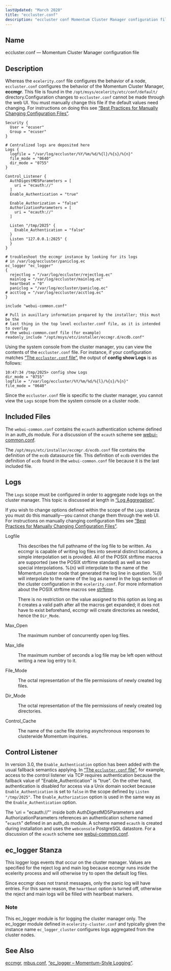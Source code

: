 ```yaml
---
lastUpdated: "March 2020"
title: "eccluster.conf"
description: "eccluster conf Momentum Cluster Manager configuration file Whereas the ecelerity conf file configures the behavior of a node eccluster conf configures the behavior of the Momentum Cluster Manager eccmgr This file is found in the opt msys ecelerity etc conf default directory Configuration changes to eccluster conf cannot be made..."
---
```


<a name="eccluster.conf3"></a> 
## Name

eccluster.conf — Momentum Cluster Manager configuration file

<a name="idp12467088"></a> 
## Description

Whereas the `ecelerity.conf` file configures the behavior of a node, `eccluster.conf` configures the behavior of the Momentum Cluster Manager, **eccmgr**. This file is found in the `/opt/msys/ecelerity/etc/conf/default/` directory.Configuration changes to `eccluster.conf` cannot be made through the web UI. You must manually change this file if the default values need changing. For instructions on doing this see [“Best Practices for Manually Changing Configuration Files”](/momentum/3/3-reference/conf-manual-changes).

<a name="eccluster.conf3.example"></a> 


```
Security {
  User = "ecuser"
  Group = "ecuser"
}

# Centralized logs are deposited here
Logs {
  logfile = "/var/log/eccluster/%Y/%m/%d/%{l}/%{s}/%{n}"
  file_mode = "0640"
  dir_mode = "0755"
}

Control_Listener {
  AuthDigestMD5Parameters = [
    uri = "ecauth://"
  ]
  Enable_Authentication = "true"

  Enable_Authorization = "false"
  AuthorizationParameters = [
    uri = "ecauth://"
  ]

  Listen "/tmp/2025" {
    Enable_Authentication = "false"
  }
  Listen "127.0.0.1:2025" {
  }
}

# troubleshoot the eccmgr instance by looking for its logs
# in /var/log/eccluster/paniclog.ec
ec_logger "ec_logger"
{
  rejectlog = "/var/log/eccluster/rejectlog.ec"
  mainlog = "/var/log/eccluster/mainlog.ec"
  heartbeat = "0"
  paniclog = "/var/log/eccluster/paniclog.ec"
# acctlog = "/var/log/eccluster/acctlog.ec"
}

include "webui-common.conf"

# Pull in auxillary information prepared by the installer; this must be the
# last thing in the top level eccluster.conf file, as it is intended to overlay
# the webui-common.conf file (for example)
readonly_include "/opt/msys/etc/installer/eccmgr.d/ecdb.conf"
```

Using the system console from the cluster manager, you can view the contents of the `eccluster.conf` file. For instance, if your configuration matches [“The `eccluster.conf` file”](/momentum/3/3-reference/eccluster-conf-3#eccluster.conf3.example), the output of **config show Logs**           is as follows:

```
10:47:34 /tmp/2025> config show Logs
dir_mode = "0755"
logfile = "/var/log/eccluster/%Y/%m/%d/%{l}/%{s}/%{n}"
file_mode = "0640"
```

Since the `eccluster.conf` file is specific to the cluster manager, you cannot view the `Logs` scope from the system console on a cluster node.

<a name="eccluster.conf3.included.files"></a> 
## Included Files

The `webui-common.conf` contains the `ecauth` authentication scheme defined in an auth_ds module. For a discussion of the `ecauth` scheme see [webui-common.conf](/momentum/3/3-reference/webui-common-conf).

The `/opt/msys/etc/installer/eccmgr.d/ecdb.conf` file contains the definition of the `ecdb` datasource file. This definition of `ecdb` overrides the definition of `ecdb` found in the `webui-common.conf` file because it is the last included file.

<a name="eccluster.conf3.logs"></a> 
## Logs

The `Logs` scope must be configured in order to aggregate node logs on the cluster manager. This topic is discussed at length in [“Log Aggregation”](/momentum/3/3-reference/cluster-config-logging).

If you wish to change options defined within the scope of the `Logs` stanza you must do this manually—you cannot change them through the web UI. For instructions on manually changing configuration files see [“Best Practices for Manually Changing Configuration Files”](/momentum/3/3-reference/conf-manual-changes).

<dl class="variablelist">

<dt><a name="eccluster.conf3.logs.logfile"></a> Logfile</dt>

<dd>

This describes the full pathname of the log file to be written. As eccmgr is capable of writing log files into several distinct locations, a simple interpolation set is provided. All of the POSIX strftime macros are supported (see the POSIX strftime standard) as well as two special interpolations. %{n} will interpolate to the name of the Momentum cluster node that generated the log line in question. %{l} will interpolate to the name of the log as named in the logs section of the cluster configuration in the `ecelerity.conf`. For more information about the POSIX strftime macros see [strftime](http://www.opengroup.org/onlinepubs/009695399/functions/strftime.html).

There is no restriction on the value assigned to this option as long as it creates a valid path after all the macros get expanded; it does not have to exist beforehand, eccmgr will create directories as needed, hence the `Dir_Mode`.

</dd>

<dt><a name="eccluster.conf3.logs.max_open"></a> Max_Open</dt>

<dd>

The maximum number of concurrently open log files.

</dd>

<dt><a name="eccluster.conf3.logs.max_idle"></a> Max_Idle</dt>

<dd>

The maximum number of seconds a log file may be left open without writing a new log entry to it.

</dd>

<dt><a name="eccluster.conf3.logs.file_mode"></a> File_Mode</dt>

<dd>

The octal representation of the file permissions of newly created log files.

</dd>

<dt><a name="eccluster.conf3.logs.dir_mode"></a> Dir_Mode</dt>

<dd>

The octal representation of the file permissions of newly created log directories.

</dd>

<dt><a name="eccluster.conf3.logs.control_cache"></a> Control_Cache</dt>

<dd>

The name of the cache file storing asynchronous responses to clusterwide Momentum inquiries.

</dd>

</dl>

<a name="idp12509504"></a> 
## Control Listener

In version 3.0, the `Enable_Authentication` option has been added with the usual fallback semantics applying. In [“The `eccluster.conf` file”](/momentum/3/3-reference/eccluster-conf-3#eccluster.conf3.example), for example, access to the control listener via TCP requires authentication because the fallback value of "Enable_Authentication" is "true". On the other hand, authentication is disabled for access via a Unix domain socket because `Enable_Authentication` is set to `false` in the scope defined by `Listen "/tmp/2025"`. The `Enable_Authorization` option is used in the same way as the `Enable_Authentication` option.

The 'uri = "ecauth://"' inside both AuthDigestMD5Parameters and AuthorizationParameters references an authentication scheme named "`ecauth`" defined in an auth_ds module. A scheme named `ecauth` is created during installation and uses the `webconsole` PostgreSQL datastore. For a discussion of the `ecauth` scheme see [webui-common.conf](/momentum/3/3-reference/webui-common-conf).

<a name="idp12517712"></a> 
## ec_logger Stanza

This logger logs events that occur on the cluster manager. Values are specified for the reject log and main log because eccmgr runs inside the ecelerity process and will otherwise try to open the default log files.

Since eccmgr does not transit messages, only the panic log will have entries. For this same reason, the `heartbeat` option is turned off, otherwise the reject and main logs will be filled with heartbeat markers.

### Note

This ec_logger module is for logging the cluster manager only. The ec_logger module defined in `ecelerity-cluster.conf` and typically given the instance name `ec_logger_cluster` configures logs aggregated from the cluster nodes.

<a name="idp12522480"></a> 
## See Also

[eccmgr](/momentum/3/3-reference/executable-eccmgr), [mbus.conf](/momentum/3/3-reference/mbus-conf), [“ec_logger – Momentum-Style Logging”](/momentum/3/3-reference/3-reference-modules-ec-logger).